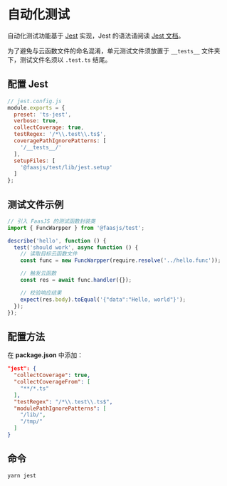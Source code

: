 # 自动化测试

自动化测试功能基于 [Jest](https://jestjs.io/) 实现，Jest 的语法请阅读 [Jest 文档](https://jestjs.io/docs/en/expect)。

为了避免与云函数文件的命名混淆，单元测试文件须放置于 `__tests__` 文件夹下，测试文件名须以 `.test.ts` 结尾。

## 配置 Jest

```javascript
// jest.config.js
module.exports = {
  preset: 'ts-jest',
  verbose: true,
  collectCoverage: true,
  testRegex: '/*\\.test\\.ts$',
  coveragePathIgnorePatterns: [
    '/__tests__/'
  ],
  setupFiles: [
    '@faasjs/test/lib/jest.setup'
  ]
};
```

## 测试文件示例

```typescript
// 引入 FaasJS 的测试函数封装类
import { FuncWarpper } from '@faasjs/test';

describe('hello', function () {
  test('should work', async function () {
    // 读取目标云函数文件
    const func = new FuncWarpper(require.resolve('../hello.func'));

    // 触发云函数
    const res = await func.handler({});

    // 校验响应结果
    expect(res.body).toEqual('{"data":"Hello, world"}');
  });
});
```

## 配置方法

在 **package.json** 中添加：

```json
"jest": {
  "collectCoverage": true,
  "collectCoverageFrom": [
    "**/*.ts"
  ],
  "testRegex": "/*\\.test\\.ts$",
  "modulePathIgnorePatterns": [
    "/lib/",
    "/tmp/"
  ]
}
```

## 命令

```
yarn jest
```
